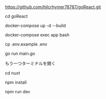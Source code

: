 https://github.com/hilcrhymer78787/goReact.git

cd goReact

docker-compose up -d --build

docker-compose exec app bash

cp .env.example .env

go run main.go

もう一つターミナルを開く

cd nuxt

npm install

npm run dev

<!-- node v16.13.2 -->
